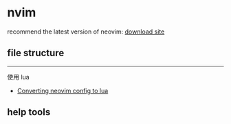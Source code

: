 # nvim

recommend the latest version of neovim: [download site](https://github.com/neovim/neovim/releases/tag/stable)

## file structure

---

使用 lua

- [Converting neovim config to lua](https://www.imaginaryrobots.net/posts/2021-04-17-converting-vimrc-to-lua/)

## help tools
